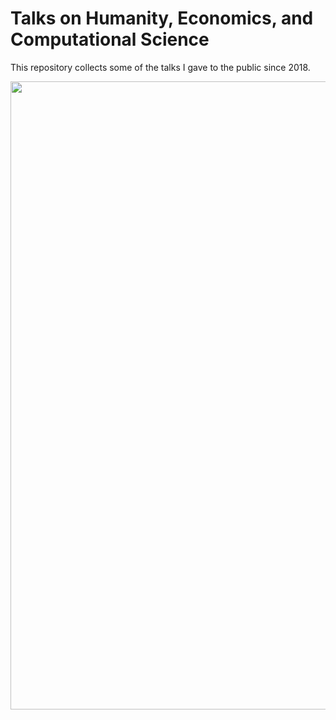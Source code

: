# Talks on Humanity, Economics, and Computational Science

This repository collects some of the talks I gave to the public since 2018. 
         
  
<img src="images/mteverest16x9.png" width="1005" >





